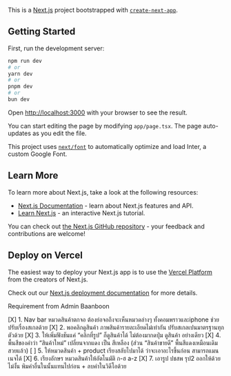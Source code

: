 This is a [Next.js](https://nextjs.org/) project bootstrapped with [`create-next-app`](https://github.com/vercel/next.js/tree/canary/packages/create-next-app).

## Getting Started

First, run the development server:

```bash
npm run dev
# or
yarn dev
# or
pnpm dev
# or
bun dev
```

Open [http://localhost:3000](http://localhost:3000) with your browser to see the result.

You can start editing the page by modifying `app/page.tsx`. The page auto-updates as you edit the file.

This project uses [`next/font`](https://nextjs.org/docs/basic-features/font-optimization) to automatically optimize and load Inter, a custom Google Font.

## Learn More

To learn more about Next.js, take a look at the following resources:

- [Next.js Documentation](https://nextjs.org/docs) - learn about Next.js features and API.
- [Learn Next.js](https://nextjs.org/learn) - an interactive Next.js tutorial.

You can check out [the Next.js GitHub repository](https://github.com/vercel/next.js/) - your feedback and contributions are welcome!

## Deploy on Vercel

The easiest way to deploy your Next.js app is to use the [Vercel Platform](https://vercel.com/new?utm_medium=default-template&filter=next.js&utm_source=create-next-app&utm_campaign=create-next-app-readme) from the creators of Next.js.

Check out our [Next.js deployment documentation](https://nextjs.org/docs/deployment) for more details.

Requirement from Admin Baanboon

[X] 1. Nav bar หมวดสินค้าตกจอ ต้องย่อจอถึงจะเห็นหมวดล่างๆ ทั้งคอมพราวและiphone ช่วยปรับเรื่องสเกลด้วย
[X] 2. พอคลิกดูสินค้า ภาพสินค้ารายละเอียดไม่เท่ากัน ปรับสเกลเปนมาตรฐานทุกตัวด้วย
[X] 3. ให้เพิ่มฟังชันแค่ “คลิกที่รูป” ก็ดูสินค้าได้ ไม่ต้องมากดปุ่ม ดูสินค้า อย่างเดียว
[X] 4. พื้นสีของคำว่า “สินค้าใหม่” เปลี่ยนจากแดง เป็น สีเหลือง (ส่วน “สินค้าขายดี” พื้นสีแดงเหมือนเดิมสวยแล้ว)
[ ] 5. ให้หมวดสินค้า + product เรียงสลับไปมาได้ ว่าจะเอาอะไรขึ้นก่อน สามารถแมนเนจได้
[X] 6. เรียงอักษร หมวดสินค้าให้อัตโนมัติ ก-ฮ a-z
[X] 7. เอารูป ปชสพ รุป2 ออกให้ด้วย ไม่งั้น พิมคำอื่นในนั้นแทนไปก่อน + ลบคำในวิดีโอด้วย
